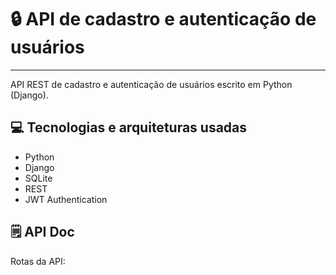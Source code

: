 # 🔒 API de cadastro e autenticação de usuários
---
API REST de cadastro e autenticação de usuários escrito em Python (Django).

## 💻 Tecnologias e arquiteturas usadas

- Python
- Django
- SQLite
- REST
- JWT Authentication


## 🗒 API Doc

Rotas da API: